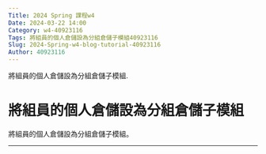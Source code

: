 ```yaml
---
Title: 2024 Spring 課程w4
Date: 2024-03-22 14:00
Category: w4-40923116
Tags: 將組員的個人倉儲設為分組倉儲子模組40923116
Slug: 2024-Spring-w4-blog-tutorial-40923116
Author: 40923116
---
```


將組員的個人倉儲設為分組倉儲子模組.

<!-- PELICAN_END_SUMMARY -->

# 將組員的個人倉儲設為分組倉儲子模組
將組員的個人倉儲設為分組倉儲子模組。

--------